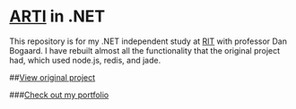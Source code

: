[ARTI](http://projectarti.com) in .NET
============

This repository is for my .NET independent study at [RIT](http://rit.edu) with professor Dan Bogaard. I have rebuilt almost all the functionality that the original project had, which used node.js, redis, and jade.

##[View original project](https://github.com/Vestride/arti)

###[Check out my portfolio](http://glencheney.com)